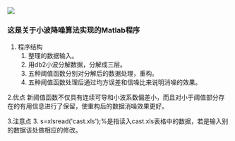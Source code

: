 ![](http://pic.qiantucdn.com/58pic/14/86/33/11S58PICmi2_1024.jpg)
### 这是关于小波降噪算法实现的Matlab程序


1. 程序结构
      1. 整理的数据输入。
      1. 用db2小波分解数据，分解成三层。
      1. 五种阈值函数分别对分解后的数据处理，重构。
      1. 五种阈值函数处理后通过均方误差和信噪比来说明消噪的效果。

2.优点
      新阈值函数不仅具有连续可导和小波系数偏差小，而且对小于阈值部分存在的有用信息进行了保留，使重构后的数据消噪效果更好。

3.注意点
      3. s=xlsread('cast.xls');%是指读入cast.xls表格中的数据，若是输入别的数据该处做相应的修改。
